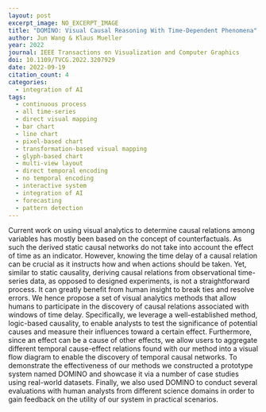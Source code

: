 ```yaml
---
layout: post
excerpt_image: NO_EXCERPT_IMAGE
title: "DOMINO: Visual Causal Reasoning With Time-Dependent Phenomena"
author: Jun Wang & Klaus Mueller
year: 2022
journal: IEEE Transactions on Visualization and Computer Graphics
doi: 10.1109/TVCG.2022.3207929
date: 2022-09-19
citation_count: 4
categories:
  - integration of AI
tags:
  - continuous process
  - all time-series
  - direct visual mapping
  - bar chart
  - line chart
  - pixel-based chart
  - transformation-based visual mapping
  - glyph-based chart
  - multi-view layout
  - direct temporal encoding
  - no temporal encoding
  - interactive system
  - integration of AI
  - forecasting
  - pattern detection
---
```

Current work on using visual analytics to determine causal relations among variables has mostly been based on the concept of counterfactuals. As such the derived static causal networks do not take into account the effect of time as an indicator. However, knowing the time delay of a causal relation can be crucial as it instructs how and when actions should be taken. Yet, similar to static causality, deriving causal relations from observational time-series data, as opposed to designed experiments, is not a straightforward process. It can greatly benefit from human insight to break ties and resolve errors. We hence propose a set of visual analytics methods that allow humans to participate in the discovery of causal relations associated with windows of time delay. Specifically, we leverage a well-established method, logic-based causality, to enable analysts to test the significance of potential causes and measure their influences toward a certain effect. Furthermore, since an effect can be a cause of other effects, we allow users to aggregate different temporal cause-effect relations found with our method into a visual flow diagram to enable the discovery of temporal causal networks. To demonstrate the effectiveness of our methods we constructed a prototype system named DOMINO and showcase it via a number of case studies using real-world datasets. Finally, we also used DOMINO to conduct several evaluations with human analysts from different science domains in order to gain feedback on the utility of our system in practical scenarios.
